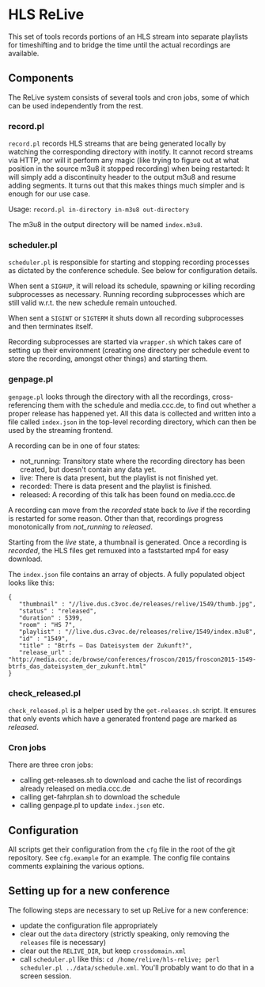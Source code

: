 HLS ReLive
==========

This set of tools records portions of an HLS stream into separate
playlists for timeshifting and to bridge the time until the actual
recordings are available.

Components
----------

The ReLive system consists of several tools and cron jobs, some of which
can be used independently from the rest.

### record.pl

`record.pl` records HLS streams that are being generated locally by
watching the corresponding directory with inotify. It cannot record
streams via HTTP, nor will it perform any magic (like trying to figure
out at what position in the source m3u8 it stopped recording) when being
restarted: It will simply add a discontinuity header to the output m3u8
and resume adding segments. It turns out that this makes things much
simpler and is enough for our use case.

Usage: `record.pl in-directory in-m3u8 out-directory`

The m3u8 in the output directory will be named `index.m3u8`.

### scheduler.pl

`scheduler.pl` is responsible for starting and stopping recording
processes as dictated by the conference schedule. See below for
configuration details.

When sent a `SIGHUP`, it will reload its schedule, spawning or killing
recording subprocesses as necessary. Running recording subprocesses
which are still valid w.r.t. the new schedule remain untouched.

When sent a `SIGINT` or `SIGTERM` it shuts down all recording
subprocesses and then terminates itself.

Recording subprocesses are started via `wrapper.sh` which takes care of
setting up their environment (creating one directory per schedule event
to store the recording, amongst other things) and starting them.

### genpage.pl

`genpage.pl` looks through the directory with all the recordings,
cross-referencing them with the schedule and media.ccc.de, to find out
whether a proper release has happened yet. All this data is collected
and written into a file called `index.json` in the top-level recording
directory, which can then be used by the streaming frontend.

A recording can be in one of four states:
 - not_running: Transitory state where the recording directory has been
   created, but doesn't contain any data yet.
 - live: There is data present, but the playlist is not finished yet.
 - recorded: There is data present and the playlist is finished.
 - released: A recording of this talk has been found on media.ccc.de

A recording can move from the *recorded* state back to *live* if the
recording is restarted for some reason. Other than that, recordings
progress monotonically from *not_running* to *released*.

Starting from the *live* state, a thumbnail is generated. Once a
recording is *recorded*, the HLS files get remuxed into a faststarted
mp4 for easy download.

The `index.json` file contains an array of objects. A fully populated
object looks like this:

    {
       "thumbnail" : "//live.dus.c3voc.de/releases/relive/1549/thumb.jpg",
       "status" : "released",
       "duration" : 5399,
       "room" : "HS 7",
       "playlist" : "//live.dus.c3voc.de/releases/relive/1549/index.m3u8",
       "id" : "1549",
       "title" : "Btrfs – Das Dateisystem der Zukunft?",
       "release_url" : "http://media.ccc.de/browse/conferences/froscon/2015/froscon2015-1549-btrfs_das_dateisystem_der_zukunft.html"
    }

### check_released.pl

`check_released.pl` is a helper used by the `get-releases.sh` script. It
ensures that only events which have a generated frontend page are marked
as *released*.

### Cron jobs

There are three cron jobs:

  - calling get-releases.sh to download and cache the list of recordings
    already released on media.ccc.de
  - calling get-fahrplan.sh to download the schedule
  - calling genpage.pl to update `index.json` etc.

Configuration
-------------

All scripts get their configuration from the `cfg` file in the root of
the git repository. See `cfg.example` for an example. The config file
contains comments explaining the various options.

Setting up for a new conference
-------------------------------

The following steps are necessary to set up ReLive for a new conference:

  - update the configuration file appropriately
  - clear out the `data` directory (strictly speaking, only removing the
    `releases` file is necessary)
  - clear out the `RELIVE_DIR`, but keep `crossdomain.xml`
  - call `scheduler.pl` like this: `cd /home/relive/hls-relive; perl scheduler.pl ../data/schedule.xml`.
    You'll probably want to do that in a screen session.
